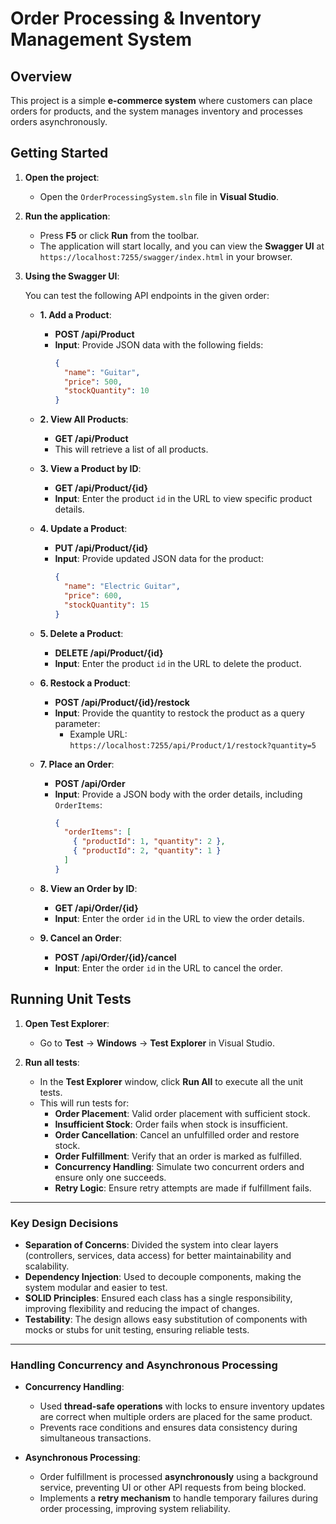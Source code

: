 # Order Processing & Inventory Management System

## Overview

This project is a simple **e-commerce system** where customers can place orders for products, and the system manages inventory and processes orders asynchronously.

## Getting Started

1. **Open the project**:
   - Open the `OrderProcessingSystem.sln` file in **Visual Studio**.

2. **Run the application**:
   - Press **F5** or click **Run** from the toolbar.
   - The application will start locally, and you can view the **Swagger UI** at `https://localhost:7255/swagger/index.html` in your browser.

3. **Using the Swagger UI**:

   You can test the following API endpoints in the given order:

   - **1. Add a Product**:  
     - **POST /api/Product**  
     - **Input**: Provide JSON data with the following fields:
       ```json
       {
         "name": "Guitar",
         "price": 500,
         "stockQuantity": 10
       }
       ```

   - **2. View All Products**:  
     - **GET /api/Product**  
     - This will retrieve a list of all products.

   - **3. View a Product by ID**:  
     - **GET /api/Product/{id}**  
     - **Input**: Enter the product `id` in the URL to view specific product details.

   - **4. Update a Product**:  
     - **PUT /api/Product/{id}**  
     - **Input**: Provide updated JSON data for the product:
       ```json
       {
         "name": "Electric Guitar",
         "price": 600,
         "stockQuantity": 15
       }
       ```

   - **5. Delete a Product**:  
     - **DELETE /api/Product/{id}**  
     - **Input**: Enter the product `id` in the URL to delete the product.

   - **6. Restock a Product**:  
     - **POST /api/Product/{id}/restock**  
     - **Input**: Provide the quantity to restock the product as a query parameter:
       - Example URL: `https://localhost:7255/api/Product/1/restock?quantity=5`

   - **7. Place an Order**:  
     - **POST /api/Order**  
     - **Input**: Provide a JSON body with the order details, including `OrderItems`:
       ```json
       {
         "orderItems": [
           { "productId": 1, "quantity": 2 },
           { "productId": 2, "quantity": 1 }
         ]
       }
       ```

   - **8. View an Order by ID**:  
     - **GET /api/Order/{id}**  
     - **Input**: Enter the order `id` in the URL to view the order details.

   - **9. Cancel an Order**:  
     - **POST /api/Order/{id}/cancel**  
     - **Input**: Enter the order `id` in the URL to cancel the order.

## Running Unit Tests

1. **Open Test Explorer**:
   - Go to **Test** → **Windows** → **Test Explorer** in Visual Studio.

2. **Run all tests**:
   - In the **Test Explorer** window, click **Run All** to execute all the unit tests.
   - This will run tests for:
     - **Order Placement**: Valid order placement with sufficient stock.
     - **Insufficient Stock**: Order fails when stock is insufficient.
     - **Order Cancellation**: Cancel an unfulfilled order and restore stock.
     - **Order Fulfillment**: Verify that an order is marked as fulfilled.
     - **Concurrency Handling**: Simulate two concurrent orders and ensure only one succeeds.
     - **Retry Logic**: Ensure retry attempts are made if fulfillment fails.

___
### Key Design Decisions

- **Separation of Concerns**: Divided the system into clear layers (controllers, services, data access) for better maintainability and scalability.
- **Dependency Injection**: Used to decouple components, making the system modular and easier to test.
- **SOLID Principles**: Ensured each class has a single responsibility, improving flexibility and reducing the impact of changes.
- **Testability**: The design allows easy substitution of components with mocks or stubs for unit testing, ensuring reliable tests.
___
### Handling Concurrency and Asynchronous Processing

- **Concurrency Handling**:
  - Used **thread-safe operations** with locks to ensure inventory updates are correct when multiple orders are placed for the same product.
  - Prevents race conditions and ensures data consistency during simultaneous transactions.

- **Asynchronous Processing**:
  - Order fulfillment is processed **asynchronously** using a background service, preventing UI or other API requests from being blocked.
  - Implements a **retry mechanism** to handle temporary failures during order processing, improving system reliability.

